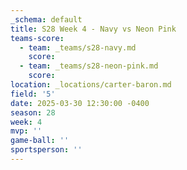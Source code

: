 ```yaml
---
_schema: default
title: S28 Week 4 - Navy vs Neon Pink
teams-score:
  - team: _teams/s28-navy.md
    score:
  - team: _teams/s28-neon-pink.md
    score:
location: _locations/carter-baron.md
field: '5'
date: 2025-03-30 12:30:00 -0400
season: 28
week: 4
mvp: ''
game-ball: ''
sportsperson: ''
---
```

